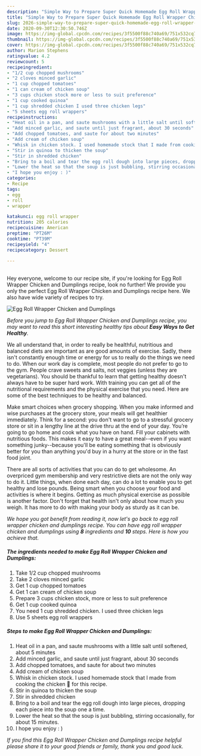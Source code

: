 ```yaml
---
description: "Simple Way to Prepare Super Quick Homemade Egg Roll Wrapper Chicken and Dumplings"
title: "Simple Way to Prepare Super Quick Homemade Egg Roll Wrapper Chicken and Dumplings"
slug: 2026-simple-way-to-prepare-super-quick-homemade-egg-roll-wrapper-chicken-and-dumplings
date: 2020-09-30T12:30:50.746Z
image: https://img-global.cpcdn.com/recipes/3f5500f88c740a69/751x532cq70/egg-roll-wrapper-chicken-and-dumplings-recipe-main-photo.jpg
thumbnail: https://img-global.cpcdn.com/recipes/3f5500f88c740a69/751x532cq70/egg-roll-wrapper-chicken-and-dumplings-recipe-main-photo.jpg
cover: https://img-global.cpcdn.com/recipes/3f5500f88c740a69/751x532cq70/egg-roll-wrapper-chicken-and-dumplings-recipe-main-photo.jpg
author: Marion Stephens
ratingvalue: 4.2
reviewcount: 5
recipeingredient:
- "1/2 cup chopped mushrooms"
- "2 cloves minced garlic"
- "1 cup chopped tomatoes"
- "1 can cream of chicken soup"
- "3 cups chicken stock more or less to suit preference"
- "1 cup cooked quinoa"
- "1 cup shredded chicken I used three chicken legs"
- "5 sheets egg roll wrappers"
recipeinstructions:
- "Heat oil in a pan, and saute mushrooms with a little salt until softened, about 5 minutes"
- "Add minced garlic, and saute until just fragrant, about 30 seconds"
- "Add chopped tomatoes, and saute for about two minutes"
- "Add cream of chicken soup"
- "Whisk in chicken stock. I used homemade stock that I made from cooking the chicken 🐔 for this recipe."
- "Stir in quinoa to thicken the soup"
- "Stir in shredded chicken"
- "Bring to a boil and tear the egg roll dough into large pieces, dropping each piece into the soup one a time."
- "Lower the heat so that the soup is just bubbling, stirring occasionally, for about 15 minutes."
- "I hope you enjoy : )"
categories:
- Recipe
tags:
- egg
- roll
- wrapper

katakunci: egg roll wrapper 
nutrition: 205 calories
recipecuisine: American
preptime: "PT26M"
cooktime: "PT39M"
recipeyield: "4"
recipecategory: Dessert

---
```

<br>
Hey everyone, welcome to our recipe site, if you're looking for Egg Roll Wrapper Chicken and Dumplings recipe, look no further! We provide you only the perfect Egg Roll Wrapper Chicken and Dumplings recipe here. We also have wide variety of recipes to try.
<br>


![Egg Roll Wrapper Chicken and Dumplings](https://img-global.cpcdn.com/recipes/3f5500f88c740a69/751x532cq70/egg-roll-wrapper-chicken-and-dumplings-recipe-main-photo.jpg)

<i>Before you jump to Egg Roll Wrapper Chicken and Dumplings recipe, you may want to read this short interesting healthy tips about <strong>Easy Ways to Get Healthy</strong>.</i>

We all understand that, in order to really be healthful, nutritious and balanced diets are important as are good amounts of exercise. Sadly, there isn't constantly enough time or energy for us to really do the things we need to do. When our work day is complete, most people do not prefer to go to the gym. People crave sweets and salts, not veggies (unless they are vegetarians). You should be thankful to learn that getting healthy doesn't always have to be super hard work. With training you can get all of the nutritional requirements and the physical exercise that you need. Here are some of the best techniques to be healthy and balanced.

Make smart choices when grocery shopping. When you make informed and wise purchases at the grocery store, your meals will get healthier immediately. Think for a second: you don't want to go to a stressful grocery store or sit in a lengthy line at the drive thru at the end of your day. You’re going to go home and cook what you have on hand. Fill your cabinets with nutritious foods. This makes it easy to have a great meal--even if you want something junky--because you'll be eating something that is obviously better for you than anything you'd buy in a hurry at the store or in the fast food joint.

There are all sorts of activities that you can do to get wholesome. An overpriced gym membership and very restrictive diets are not the only way to do it. Little things, when done each day, can do a lot to enable you to get healthy and lose pounds. Being smart when you choose your food and activities is where it begins. Getting as much physical exercise as possible is another factor. Don't forget that health isn't only about how much you weigh. It has more to do with making your body as sturdy as it can be. 


<i>We hope you got benefit from reading it, now let's go back to egg roll wrapper chicken and dumplings recipe. You can have egg roll wrapper chicken and dumplings using <strong>8</strong> ingredients and <strong>10</strong> steps. Here is how you achieve that.
</i>

##### The ingredients needed to make Egg Roll Wrapper Chicken and Dumplings:

1. Take 1/2 cup chopped mushrooms
1. Take 2 cloves minced garlic
1. Get 1 cup chopped tomatoes
1. Get 1 can cream of chicken soup
1. Prepare 3 cups chicken stock, more or less to suit preference
1. Get 1 cup cooked quinoa
1. You need 1 cup shredded chicken. I used three chicken legs
1. Use 5 sheets egg roll wrappers


##### Steps to make Egg Roll Wrapper Chicken and Dumplings:

1. Heat oil in a pan, and saute mushrooms with a little salt until softened, about 5 minutes
1. Add minced garlic, and saute until just fragrant, about 30 seconds
1. Add chopped tomatoes, and saute for about two minutes
1. Add cream of chicken soup
1. Whisk in chicken stock. I used homemade stock that I made from cooking the chicken 🐔 for this recipe.
1. Stir in quinoa to thicken the soup
1. Stir in shredded chicken
1. Bring to a boil and tear the egg roll dough into large pieces, dropping each piece into the soup one a time.
1. Lower the heat so that the soup is just bubbling, stirring occasionally, for about 15 minutes.
1. I hope you enjoy : )


<i>If you find this Egg Roll Wrapper Chicken and Dumplings recipe helpful please share it to your good friends or family, thank you and good luck.</i>
